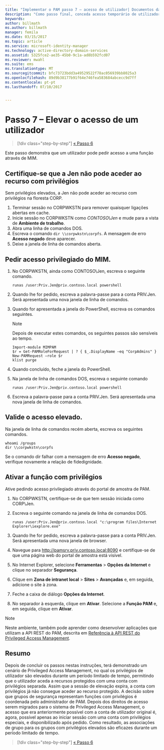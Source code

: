 ```yaml
---
title: "Implementar o PAM passo 7 – acesso de utilizador| Documentos da Microsoft"
description: "Como passo final, conceda acesso temporário de utilizador com privilégios para demonstrar que a implementação Privileged Access Management foi concluída com êxito."
keywords: 
author: billmath
ms.author: billmath
manager: femila
ms.date: 03/15/2017
ms.topic: article
ms.service: microsoft-identity-manager
ms.technology: active-directory-domain-services
ms.assetid: 5325fce2-ae35-45b0-9c1a-ad8b592fcd07
ms.reviewer: mwahl
ms.suite: ems
ms.translationtype: MT
ms.sourcegitcommit: bfc73723bdd3a49529522f78ac056939bb8025a3
ms.openlocfilehash: 89d9b38177b91f64e746fea583684abcecc9d7ff
ms.contentlocale: pt-pt
ms.lasthandoff: 07/10/2017


---
```


# Passo 7 – Elevar o acesso de um utilizador
<a id="step-7--elevate-a-users-access" class="xliff"></a>

>[!div class="step-by-step"]
[« Passo 6 ](step-6-transition-group-to-pam.md)


Este passo demonstra que um utilizador pode pedir acesso a uma função através de MIM.

## Certifique-se que a Jen não pode aceder ao recurso com privilégios
<a id="verify-that-jen-cannot-access-the-privileged-resource" class="xliff"></a>
Sem privilégios elevados, a Jen não pode aceder ao recurso com privilégios na floresta CORP.

1. Terminar sessão no CORPWKSTN para remover quaisquer ligações abertas em cache.
2. Inicie sessão no CORPWKSTN como *CONTOSO\Jen* e mude para a vista de **Ambiente de trabalho**.
3. Abra uma linha de comandos DOS.
4. Escreva o comando `dir \\corpwkstn\corpfs`. A mensagem de erro **Acesso negado** deve aparecer.
5. Deixe a janela de linha de comandos aberta.

## Pedir acesso privilegiado do MIM.
<a id="request-privileged-access-from-mim" class="xliff"></a>
1. No CORPWKSTN, ainda como CONTOSO\Jen, escreva o seguinte comando.

    ```
    runas /user:Priv.Jen@priv.contoso.local powershell
    ```

2. Quando lhe for pedido, escreva a palavra-passe para a conta PRIV.Jen. Será apresentada uma nova janela de linha de comandos.
3. Quando for apresentada a janela do PowerShell, escreva os comandos seguintes.

    > [!NOTE]
    > Depois de executar estes comandos, os seguintes passos são sensíveis ao tempo.

    ```
    Import-module MIMPAM
    $r = Get-PAMRoleForRequest | ? { $_.DisplayName –eq "CorpAdmins" }
    New-PAMRequest –role $r
    klist purge
    ```

4. Quando concluído, feche a janela do PowerShell.
5. Na janela de linha de comandos DOS, escreva o seguinte comando

    ```
    runas /user:Priv.Jen@priv.contoso.local powershell
    ```

6. Escreva a palavra-passe para a conta PRIV.Jen. Será apresentada uma nova janela de linha de comandos.

## Valide o acesso elevado.
<a id="validate-the-elevated-access" class="xliff"></a>
Na janela de linha de comandos recém aberta, escreva os seguintes comandos.

```
whoami /groups
dir \\corpwkstn\corpfs
```

Se o comando dir falhar com a mensagem de erro **Acesso negado**, verifique novamente a relação de fidedignidade.

## Ativar a função com privilégios
<a id="activate-the-privileged-role" class="xliff"></a>
Ative pedindo acesso privilegiado através do portal de amostra de PAM.

1. No CORPWKSTN, certifique-se de que tem sessão iniciada como CORP\Jen.
2. Escreva o seguinte comando na janela de linha de comandos DOS.

    ```
    runas /user:Priv.Jen@priv.contoso.local "c:\program files\Internet Explorer\iexplore.exe"
    ```

3. Quando lhe for pedido, escreva a palavra-passe para a conta PRIV.Jen. Será apresentada uma nova janela de browser.
4. Navegue para http://pamsrv.priv.contoso.local:8090 e certifique-se de que uma página web do portal de amostra está visível.
5. No Internet Explorer, selecione **Ferramentas** > **Opções da Internet** e clique no separador **Segurança**.
6. Clique em **Zona de intranet local** > **Sites** > **Avançadas** e, em seguida, adicione o site à zona.
7. Feche a caixa de diálogo **Opções da Internet**.
8. No separador à esquerda, clique em **Ativar**. Selecione a **Função PAM** e, em seguida, clique em **Ativar**.

> [!Note]
> Neste ambiente, também pode aprender como desenvolver aplicações que utilizam a API REST do PAM, descrita em [Referência à API REST do Privileged Access Management](/microsoft-identity-manager/reference/privileged-access-management-rest-api-reference).

## Resumo
<a id="summary" class="xliff"></a>
Depois de concluir os passos nestas instruções, terá demonstrado um cenário de Privileged Access Management, no qual os privilégios de utilizador são elevados durante um período limitado de tempo, permitindo que o utilizador aceda a recursos protegidos com uma conta com privilégios separada. Assim que a sessão de elevação expira, a conta com privilégios já não consegue aceder ao recurso protegido. A decisão sobre que grupos de segurança representam funções com privilégios é coordenada pelo administrador de PAM. Depois dos direitos de acesso serem migrados para o sistema de Privileged Access Management, o acesso que era anteriormente possível com a conta de utilizador original é, agora, possível apenas ao iniciar sessão com uma conta com privilégios especiais, e disponibilizado após pedido. Como resultado, as associações de grupo para os grupos com privilégios elevados são eficazes durante um período limitado de tempo.

>[!div class="step-by-step"]
[« Passo 6 ](step-6-transition-group-to-pam.md)

